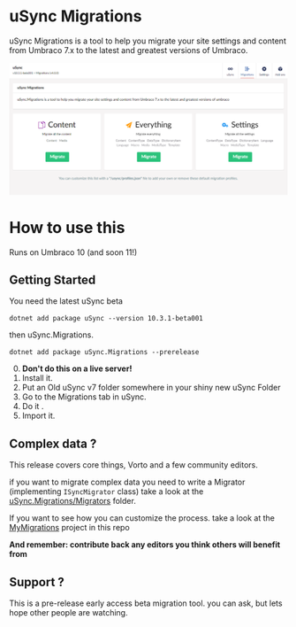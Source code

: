 # uSync Migrations

uSync Migrations is a tool to help you migrate your site settings and content from Umbraco 7.x to the latest and greatest versions of Umbraco.

![](/assets/Screenshots/dashboard.png)

# How to use this

Runs on Umbraco 10 (and soon 11!)

## Getting Started

You need the latest uSync beta 
```
dotnet add package uSync --version 10.3.1-beta001
```

then uSync.Migrations.

```
dotnet add package uSync.Migrations --prerelease
```

0. **Don't do this on a live server!**
1. Install it. 
2. Put an Old uSync v7 folder somewhere in your shiny new uSync Folder
3. Go to the Migrations tab in uSync. 
4. Do it .
5. Import it.

## Complex data ? 

This release covers core things, Vorto and a few community editors. 

if you want to migrate complex data you need to write a Migrator (implementing `ISyncMigrator` class) take a look at the [uSync.Migrations/Migrators](uSync.Migrations/Migrators) folder.


If you want to see how you can customize the process. take a look at the [MyMigrations](MyMigrations) project in this repo

**And remember: contribute back any editors you think others will benefit from**

## Support ?

This is a pre-release early access beta migration tool. you can ask, but lets hope other people are watching. 
